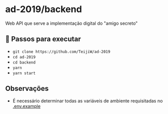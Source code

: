 # ad-2019/backend

Web API que serve a implementação digital do "amigo secreto"

## 🚀 Passos para executar

-   `git clone https://github.com/TeijiW/ad-2019`
-   `cd ad-2019`
-   `cd backend`
-   `yarn`
-   `yarn start`

## Observações

-   É necessário determinar todas as variáveis de ambiente requisitadas no [.env.example](.env.example)
